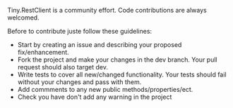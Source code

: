 Tiny.RestClient is a community effort. Code contributions are always welcomed.

Before to contribute juste follow these guidelines:

* Start by creating an issue and describing your proposed fix/enhancement.
* Fork the project and make your changes in the dev branch. Your pull request should also target dev.
* Write tests to cover all new/changed functionality. Your tests should fail without your changes and pass with them.
* Add commments to any new public methods/properties/ect.
* Check you have don't add any warning in the project
